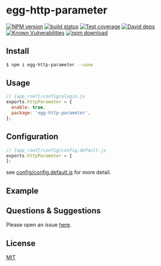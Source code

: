 # egg-http-parameter

[![NPM version][npm-image]][npm-url]
[![build status][travis-image]][travis-url]
[![Test coverage][codecov-image]][codecov-url]
[![David deps][david-image]][david-url]
[![Known Vulnerabilities][snyk-image]][snyk-url]
[![npm download][download-image]][download-url]

[npm-image]: https://img.shields.io/npm/v/egg-http-parameter.svg?style=flat-square
[npm-url]: https://npmjs.org/package/egg-http-parameter
[travis-image]: https://img.shields.io/travis/eggjs/egg-http-parameter.svg?style=flat-square
[travis-url]: https://travis-ci.org/eggjs/egg-http-parameter
[codecov-image]: https://img.shields.io/codecov/c/github/eggjs/egg-http-parameter.svg?style=flat-square
[codecov-url]: https://codecov.io/github/eggjs/egg-http-parameter?branch=master
[david-image]: https://img.shields.io/david/eggjs/egg-http-parameter.svg?style=flat-square
[david-url]: https://david-dm.org/eggjs/egg-http-parameter
[snyk-image]: https://snyk.io/test/npm/egg-http-parameter/badge.svg?style=flat-square
[snyk-url]: https://snyk.io/test/npm/egg-http-parameter
[download-image]: https://img.shields.io/npm/dm/egg-http-parameter.svg?style=flat-square
[download-url]: https://npmjs.org/package/egg-http-parameter

<!--
Description here.
-->

## Install

```bash
$ npm i egg-http-parameter --save
```

## Usage

```js
// {app_root}/config/plugin.js
exports.httpParameter = {
  enable: true,
  package: 'egg-http-parameter',
};
```

## Configuration

```js
// {app_root}/config/config.default.js
exports.httpParameter = {
};
```

see [config/config.default.js](config/config.default.js) for more detail.

## Example

<!-- example here -->

## Questions & Suggestions

Please open an issue [here](https://github.com/eggjs/egg/issues).

## License

[MIT](LICENSE)
